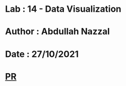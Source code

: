 # Lab : 14 - Data Visualization
# Author : Abdullah Nazzal
# Date : 27/10/2021
# [PR](https://github.com/abdullahnazzal/data-visulization/pull/1)